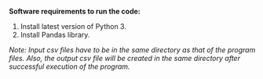 **Software requirements to run the code:**
1) Install latest version of Python 3.
2) Install Pandas library.

*Note: Input csv files have to be in the same directory as that of the program files. Also, the output csv file will be created in the same directory after successful execution of the program.*
